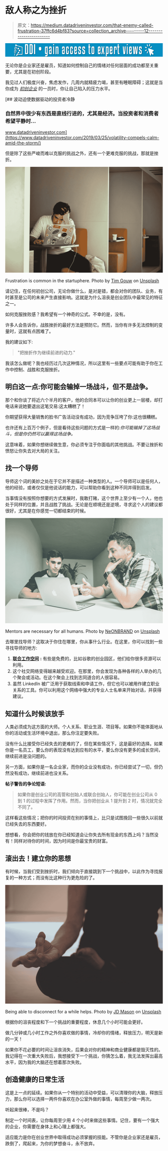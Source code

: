 # 敌人称之为挫折

> 原文：<https://medium.datadriveninvestor.com/that-enemy-called-frustration-37ffc6d4bf83?source=collection_archive---------12----------------------->

[![](img/21fbf5486e5a57241992b91eadb4ecde.png)](http://www.track.datadriveninvestor.com/1B9E)

无论你是企业家还是雇员，知道如何控制自己的情绪对任何层面的成功都至关重要，尤其是在初创阶段。

我见过人们极度兴奋，焦虑发作，几周内就精疲力竭，甚至有睡眠障碍；这就是当你成为 [*初创企业*](https://medium.com/datadriveninvestor/how-to-thrive-at-a-startup-and-not-die-trying-806c9f6dabfe) 的一员时，你让自己陷入的压力水平。

[](https://www.datadriveninvestor.com/2019/03/25/volatility-compels-calm-amid-the-storm/) [## 波动迫使数据驱动的投资者冷静

### 自然界中很少有东西是直线行进的，尤其是经济。当投资者和消费者希望平静时…

www.datadriveninvestor.com](https://www.datadriveninvestor.com/2019/03/25/volatility-compels-calm-amid-the-storm/) 

但是除了这些严峻而难以克服的挑战之外，还有一个更难克服的挑战，那就是挫折。

![](img/6c21136c238e061cb19229d6d7b320cc.png)

Frustration is common in the startuphere. Photo by [Tim Gouw](https://unsplash.com/@punttim?utm_source=medium&utm_medium=referral) on [Unsplash](https://unsplash.com?utm_source=medium&utm_medium=referral)

请记住，在任何初创公司，无论你做什么，是对是错，都会对你的团队、业务，有时甚至是公司的未来产生直接影响。这就是为什么沮丧是创业团队中最常见的特征之一。

如何克服挫败感？我希望有一个神奇的公式。不幸的是，没有。

许多人会告诉你，战胜挫折的最好方法是预防它。然而，当你有许多无法控制的变量时，这就有点困难了。

我的建议如下:

> "把挫折作为继续前进的动力."

我该怎么做呢？我也经历过几次这种情况，所以这里有一些要点可能有助于你在工作中控制、战胜和克服挫折。

## 明白这一点:你可能会输掉一场战斗，但不是战争。

那个和你谈了将近六个半月的客户，他的合同本可以让你的创业更上一层楼，却打电话来说她要退出这笔交易:这太糟糕了！

你期望获得大量销售的脸书广告活动没有成功，因为竞争压垮了你:这也很糟糕。

也许还有上百万个例子，但是看待这些问题的方式是一样的:*你可能输掉了这场战斗，但是你仍然可以赢得这场战争。*

这意味着，如果你想继续做生意，你必须专注于你面临的其他挑战。不要让挫折和愤怒让你失去对大局的关注。

## 找一个导师

导师这个词的美妙之处在于它并不是描述一种类型的人。一个导师可以是任何人，他的经验，或者仅仅是他说话的能力，可以帮助你看到这种不同并得到启发。

当事情没有按照你想要的方式发展时，我敢打赌，这个世界上至少有一个人，他也处于同样的位置，并且战胜了挑战。无论是在顺境还是逆境，寻求这个人的建议都很好，尤其是在你感觉一切都结束的时候。

![](img/5a0f389fb5898cd5492f9bcc4f544dc3.png)

Mentors are necessary for all humans. Photo by [NeONBRAND](https://unsplash.com/@neonbrand?utm_source=medium&utm_medium=referral) on [Unsplash](https://unsplash.com?utm_source=medium&utm_medium=referral)

去哪里找导师？这取决于你住在哪里，你从事什么行业。在这里，你可以找到一些寻找导师的地方:

1.  [**联合工作空间**](https://medium.com/datadriveninvestor/benefits-of-a-coworking-space-working-inside-google-319cd59af0a1) **:** 有些是免费的，比如谷歌的创业园区，他们给你很多资源可以利用。
2.  这个社交网络变得越来越受欢迎。在那里，你会发现为各种各样的人举办的几个聚会或活动。在这个聚会上找到志同道合的人很容易。
3.  虽然 LinkedIn 被广泛用于获取线索和申请工作，但它也可以被用作建立职业关系的工具。你可以利用这个网络中强大的专业人士名单来开始对话，并获得建议。

## 知道什么时候该放手

人类必须成为这方面的大师。个人关系、职业生涯、项目等。如果你不能体面地从你的活动或生活环境中退出，那么你注定要失败。

没有什么比接受你已经失去的更难的了，但在某些情况下，这是最好的选择。如果你是一名员工，要么你的表现没有达到应有的水平，要么你没有更多的成长空间，继续前进是没问题的。

另一方面，如果你是一名企业家，而你的企业没有成功，你已经尝试了一切，但仍然没有成功，继续前进也没关系。

**帖子警告的争论短语:**

> 如果你是创业公司的高管和创始人或联合创始人，你可能在创业公司从 0 到 1 的过程中发挥了作用。然而，当你把创业从 1 提升到 2 时，情况就完全不同了。

这样看这些情况；把你的时间投资在别的事情上，比只是试图挽回一些很久以前就已经失去的东西要好。

想想看，你会把你的钱放在你已经知道会让你失去所有现金的东西上吗？当然没有！同样对待你的时间，因为时间是你最宝贵的财富。

## 滚出去！建立你的思想

有时候，当我们受到挫折时，我们倾向于直接跳到下一个挑战中，以此作为寻找报复的一种方式；而没有比这种行为更危险的了。

![](img/e9cf1cb1e250d1f88c3b14cedbfbbf13.png)

Being able to disconnect for a while helps. Photo by [JD Mason](https://unsplash.com/@jmason?utm_source=medium&utm_medium=referral) on [Unsplash](https://unsplash.com?utm_source=medium&utm_medium=referral)

根据你的沮丧程度和下一个挑战的重要程度，休息几个小时可能会更好。

做几分钟或几小时工作之外你喜欢做的事情，冷却你的情绪，释放压力，明天是新的一天！

如果你不花必要的时间让沮丧消失，后果会对你的精神和商业健康都是毁灭性的。我记得在一次重大失败后，我想接受下一个挑战，你猜怎么着，我无法发挥出最高水平，因为我的大脑还在想着那次失败。

## 创造健康的日常生活

这是上一点的延续。如果你从一个特别的活动中受益，可以清理你的大脑，释放压力，那么你可以选择一两件你喜欢在办公室外做的事情，每周至少做一两次。

听起来很棒，不是吗？

制定一个时间表，让你每周至少用 4 个小时来做这些事情。记住，要有一个强大的企业，你需要在身体上和心理上都强大。

适应能力是你在创业世界中取得成功必须掌握的技能。不管你是企业家还是雇员，跌倒了，爬起来，为你的梦想奋斗，永不放弃。